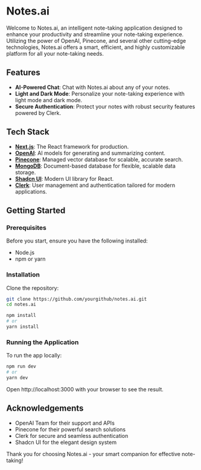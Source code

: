 # Notes.ai

Welcome to Notes.ai, an intelligent note-taking application designed to enhance your productivity and streamline your note-taking experience. Utilizing the power of OpenAI, Pinecone, and several other cutting-edge technologies, Notes.ai offers a smart, efficient, and highly customizable platform for all your note-taking needs.

## Features

- **AI-Powered Chat**: Chat with Notes.ai about any of your notes.
- **Light and Dark Mode**: Personalize your note-taking experience with light mode and dark mode.
- **Secure Authentication**: Protect your notes with robust security features powered by Clerk.

## Tech Stack

- **[Next.js](https://nextjs.org/)**: The React framework for production.
- **[OpenAI](https://www.openai.com/)**: AI models for generating and summarizing content.
- **[Pinecone](https://www.pinecone.io/)**: Managed vector database for scalable, accurate search.
- **[MongoDB](https://www.mongodb.com/)**: Document-based database for flexible, scalable data storage.
- **[Shadcn UI](https://shadcn.com/)**: Modern UI library for React.
- **[Clerk](https://clerk.dev/)**: User management and authentication tailored for modern applications.

## Getting Started

### Prerequisites

Before you start, ensure you have the following installed:

- Node.js
- npm or yarn

### Installation

Clone the repository:

```bash
git clone https://github.com/yourgithub/notes.ai.git
cd notes.ai
```

```bash
npm install
# or
yarn install
```

### Running the Application

To run the app locally:
```bash
npm run dev
# or
yarn dev
```
Open http://localhost:3000 with your browser to see the result.

## Acknowledgements
* OpenAI Team for their support and APIs
* Pinecone for their powerful search solutions
* Clerk for secure and seamless authentication
* Shadcn UI for the elegant design system


Thank you for choosing Notes.ai - your smart companion for effective note-taking!
